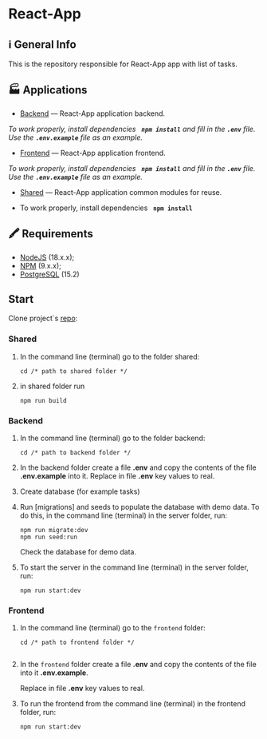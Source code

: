 # React-App

## ℹ️ General Info

This is the repository responsible for React-App app with list of tasks.

## 🏭 Applications

-   [Backend](./backend) — React-App application backend.

_To work properly, install dependencies **` npm install`**  and fill in the **`.env`** file. Use the **`.env.example`** file as an example._

-   [Frontend](./frontend) — React-App application frontend.

  _To work properly, install dependencies **` npm install`** and fill in the **`.env`** file. Use the **`.env.example`** file as an example._

  -   [Shared](./shared) — React-App application common modules for reuse.

  - To work properly, install dependencies **` npm install`** 

  
## 🖍 Requirements

-   [NodeJS](https://nodejs.org/en/) (18.x.x);
-   [NPM](https://www.npmjs.com/) (9.x.x);
-   [PostgreSQL](https://www.postgresql.org/) (15.2)

## Start

Clone project`s [repo](https://github.com/ValentinaTenus/React-App):

### Shared
1.  In the command line (terminal) go to the folder shared:

    ```
    cd /* path to shared folder */

2.  in shared folder run 
     ```
    npm run build
    ```

### Backend

1.  In the command line (terminal) go to the folder backend:

    ```
    cd /* path to backend folder */

2.  In the backend folder create a file **.env** and copy the contents of the file **.env.example** into it.
 Replace in file **.env** key values to real.

3. Create database (for example tasks) 

4.  Run [migrations] and seeds to populate the database with demo data. To do this, in the command line (terminal) in the server folder, run:

    ```
    npm run migrate:dev
    npm run seed:run
    ```

    Check the database for demo data.

5.  To start the server in the command line (terminal) in the server folder, run:

    ```
    npm run start:dev

### Frontend

1.  In the command line (terminal) go to the `frontend` folder:

    ```
    cd /* path to frontend folder */
    ```
    ```
2.  In the `frontend` folder create a file **.env** and copy the contents of the file into it **.env.example**.

    Replace in file **.env** key values to real.

3.  To run the frontend from the command line (terminal) in the frontend folder, run:

    ```
    npm run start:dev
    ```
